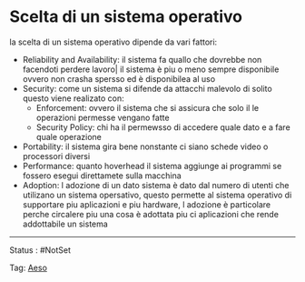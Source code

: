 # Scelta di un sistema operativo

la scelta di un sistema operativo dipende da vari fattori:

- Reliability and Availability: il sistema fa quallo che dovrebbe non facendoti perdere lavoro| il sistema è piu o meno sempre disponibile ovvero non crasha spersso ed è disponibilea al uso
- Security: come un sistema si difende da attacchi malevolo di solito questo viene realizato con:
    - Enforcement: ovvero il sistema che si assicura che solo il le operazioni permesse vengano fatte
    - Security Policy: chi ha il permewsso di accedere quale dato e a fare quale operazione
- Portability: il sistema gira bene nonstante ci siano schede video o processori diversi
- Performance: quanto hoverhead il sistema aggiunge ai programmi se fossero esegui direttamete sulla macchina
- Adoption: l adozione di un dato sistema è dato dal numero di utenti che utilizano un sistema opersativo, questo permette al sistema operativo di  supportare piu aplicazioni e piu hardware, l adozione è particolare perche circalere piu una cosa è adottata piu ci aplicazioni che rende addottabile un sistema

---

Status : #NotSet

Tag: [Aeso](../../Architetture%20e%20sistemi%20operativi%20(AESO)%201e0e264228a748feabc5de07d5a770db.md)
